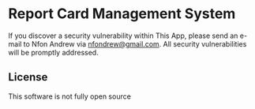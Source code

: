 # Report Card Management System


If you discover a security vulnerability within This App, please send an e-mail to Nfon Andrew via [nfondrew@gmail.com](mailto:nfondrew@gmail.com). All security vulnerabilities will be promptly addressed.

## License

This software is not fully open source
